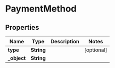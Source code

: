 

# PaymentMethod


## Properties

| Name | Type | Description | Notes |
|------------ | ------------- | ------------- | -------------|
|**type** | **String** |  |  [optional] |
|**_object** | **String** |  |  |



